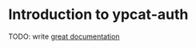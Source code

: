 # Introduction to ypcat-auth

TODO: write [great documentation](http://jacobian.org/writing/what-to-write/)
